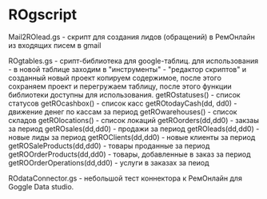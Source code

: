 # ROgscript

Mail2ROlead.gs - скрипт для создания лидов (обращений) в РемОнлайн из входящих писем в gmail

ROgtables.gs - срипт-библиотека для google-таблиц. для использования - в новой таблице заходим в "инструменты" - "редактор скриптов" и созданный новый проект
копируем содержимое, после этого сохраняем проект и перегружаем таблицу, после этого функции библиотеки доступны для использования.
  getROstatuses() - список статусов
  getROcashbox() - список касс
  getROtodayCash(dd, dd0) - движение денег по кассам за период
  getROwarehouses() - список складов
  getROlocations() - список локаций
  getROorders(dd,dd0) - закзаы за период
  getROsales(dd,dd0) - продажи за период
  getROleads(dd,dd0) - новые лиды за период
  getROClients(dd,dd0) - новые клиенты за период
  getROSaleProducts(dd,dd0) - товары проданные за период
  getROOrderProducts(dd,dd0) - товары, добавленные в заказ за период
  getROOrderOperations(dd,dd0) - услуги в заказах за пеиод
  
ROdataConnector.gs - небольшой тест коннектора к РемОнлайн для Goggle Data studio.
